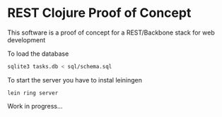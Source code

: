 # REST Clojure Proof of Concept #
This software is a proof of concept for a REST/Backbone stack for web development

To load the database

```bash
sqlite3 tasks.db < sql/schema.sql
```

To start the server you have to instal leiningen

```
lein ring server
```

Work in progress...
